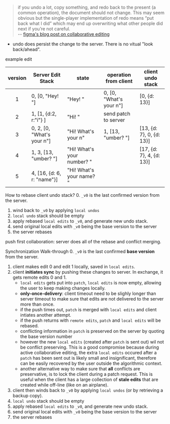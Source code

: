 > if you undo a lot, copy something, and redo back to the present (a common operation), the document should not change. This may seem obvious but the single-player implementation of redo means “put back what I did” which may end up overwriting what other people did next if you’re not careful.\
    -- [figma's blog post on collaborative editing](https://medium.com/figma-design/multiplayer-editing-in-figma-8f8076c6c3a6#.9549bwfx5) 
    
- undo does persist the change to the server. There is no vitual "look back/ahead".

example edit

version | Server Edit Stack          |  state                       |    operation from client | client undo stack
:-----: | ---------------------      | -------------                |    ----------------      | ----   
   1    | 0, [0, "Hey! "]            |  "Hey! "                     | 0, [0, "What's your n"]  | [0, {d: 13}]
   2    | 1, [1, {d:2, r:"i"} ]      |  "Hi! "                      | send patch to server     |
   3    | 0, 2, [0, "What's your n"] |  "Hi! What's your n"         | 1, [13, "umber? "]       | [13, {d: 7}, 0, {d: 13}]
   4    | 1, 3, [13, "umber? "]      |  "Hi! What's your number? "  |                          | [17, {d: 7}, 4, {d: 13}]
   5    | 4, [16, {d: 6, r: "name"}] |  "Hi! What's your name? "    |                          |     

How to rebase client undo stack? 
0. `_v0` is the last confirmed version from the server.
1. wind back to `_v0` by applying `local undos`
2. `local undo` stack should be empty
2. apply rebased `local edits` to `_v0`, and generate new undo stack.
3. send original local edits with `_v0` being the base version to the server
4. the server rebases

push first collaboration: server does all of the rebase and conflict merging. 

Synchronization Walk-through
0. `_v0` is the last confirmed **base version** from the server.
1. client makes edit 0 and edit 1 locally, saved in `local edits`.
1. client **initiates sync** by pushing these changes to server. In exchange, it gets remote edits 0 and 1.
    - `local edits` gets put into `patch`, `local edits` is now empty, allowing the user to keep making 
        changes locally.
    - **only-once-delivery**: client timeout need to be slighly longer than server timeout to make sure 
       that edits are not delivered to the server more than once.
    - if the push times out, `patch` is merged with `local edits` and client intiates another attempt.
    - if the push returns with `remote edits`, `patch` and `local edits` will be rebased.
    - conflicting information in `patch` is preserved on the server by quoting the base version number
    - however the new `local edits` (created after `patch` is sent out) wil not be conflict preserving. 
       This is a good compromise because during active collaborative editing, the extra `local edits` 
       occured after a `patch` has been sent out is likely small and insignificant, therefore can be 
       easily recovered by the user outside the algorithmic context. 
    - another alternative way to make sure that **all** conflicts are preservative, is to lock
        the client during a patch request. This is useful when the client has a large collection of 
        **stale edits** that are created while off-line (like on an airplane).
1. client then winds back to `_v0` by applying `local undos` (or by retrieving a backup copy).
2. `local undo` stack should be empty
2. apply rebased `local edits` to `_v0`, and generate new undo stack.
3. send original local edits with `_v0` being the base version to the server
4. the server rebases

